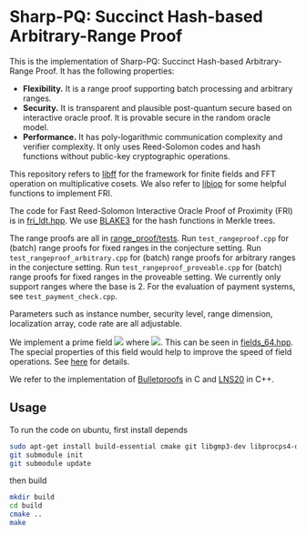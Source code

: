 # Sharp-PQ: Succinct Hash-based Arbitrary-Range Proof

This is the implementation of Sharp-PQ: Succinct Hash-based Arbitrary-Range Proof.
It has the following properties:

- **Flexibility.** It is a range proof supporting batch processing and arbitrary ranges.
- **Security.**  It is transparent and plausible post-quantum secure based on interactive oracle proof. 
It is provable secure in the random oracle model.
- **Performance.** It has poly-logarithmic communication complexity and verifier complexity. It only uses
  Reed-Solomon codes and hash functions without public-key cryptographic
  operations.


This repository refers to [libff](https://github.com/scipr-lab/libff) for the framework
for finite fields and FFT operation on multiplicative cosets.
We also refer to  [libiop](https://github.com/scipr-lab/libiop) for 
some helpful functions to implement FRI.

The code for Fast Reed-Solomon Interactive Oracle Proof of Proximity (FRI) is in [fri_ldt.hpp](range_proof/protocols/ldt/fri/fri_ldt.hpp). We
use [BLAKE3](https://github.com/BLAKE3-team/BLAKE3-specs/blob/master/blake3.pdf) for the hash functions in Merkle trees. 

The range proofs are all in [range_proof/tests](range_proof/tests). Run `test_rangeproof.cpp` for (batch) range proofs for fixed ranges in the conjecture setting.
Run `test_rangeproof_arbitrary.cpp` for (batch) range proofs for arbitrary ranges in the conjecture setting.
Run `test_rangeproof_proveable.cpp` for (batch) range proofs for fixed ranges in the proveable setting. We currently only
support ranges where the base is 2. For the evaluation of payment systems, see `test_payment_check.cpp`.

Parameters such as instance number, security level, range dimension,
localization array, code rate are all adjustable.



We implement a prime field ![](http://latex.codecogs.com/gif.latex?\mathbb{F}_p) where ![](http://latex.codecogs.com/gif.latex?p=2^{64}-2^{32}+1). This can be seen in 
[fields_64.hpp](/depends/libff/libff/algebra/fields/prime_base). The special properties of this field would help to improve the speed of field operations.
See [here](https://cp4space.hatsya.com/2021/09/01/an-efficient-prime-for-number-theoretic-transforms/)
for details.

We refer to the implementation of [Bulletproofs](https://github.com/xevisalle/zpie) in C 
and [LNS20](https://github.com/gregorseiler/irelzk) in C++. 

## Usage

To run the code on ubuntu, first install depends

```bash
sudo apt-get install build-essential cmake git libgmp3-dev libprocps4-dev libboost-all-dev libssl-dev libsodium-dev --fix-missing
git submodule init 
git submodule update
```

then build
```bash
mkdir build
cd build
cmake ..
make
```


